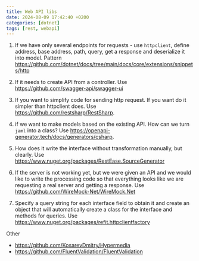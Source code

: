 ```yaml
---
title: Web API libs
date: 2024-08-09 17:42:40 +0200
categories: [dotnet]
tags: [rest, webapi]
---
```



1.  If we have only several endpoints for requests - use `httpclient`, define address, base address, path, query, get a response and deserialize it into model.
Pattern <https://github.com/dotnet/docs/tree/main/docs/core/extensions/snippets/http>

2. If it needs to create API from a controller. Use <https://github.com/swagger-api/swagger-ui>

3. If you want to simplify  code for sending http request.  If you want do it simpler than httpclient does. Use <https://github.com/restsharp/RestSharp>.
   
4. if we want to make models based on the existing API. How can we turn `jaml` into a class? Use  <https://openapi-generator.tech/docs/generators/csharp>.

5. How does it write the interface without transformation manually, but clearly. Use  <https://www.nuget.org/packages/RestEase.SourceGenerator>
	
6. If the server is not working yet, but we were given an API and we would like to write the processing code so that everything looks like we are requesting a real server and getting a response.
Use <https://github.com/WireMock-Net/WireMock.Net>

7. Specify a query string for each interface field to obtain it and create an object that will automatically create a class for the interface and methods for queries.
Use <https://www.nuget.org/packages/refit.httpclientfactory>

Other 

- <https://github.com/KosarevDmitry/Hypermedia>
- <https://github.com/FluentValidation/FluentValidation>

